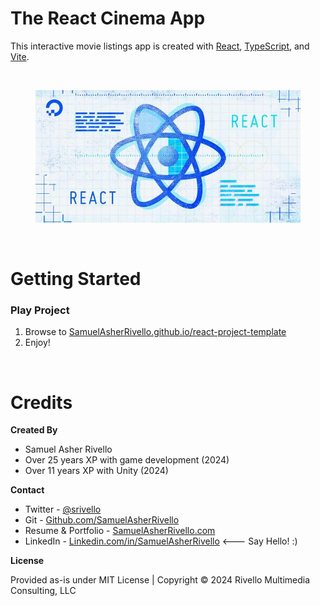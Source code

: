 # The React Cinema App

This interactive movie listings app is created with [React](https://react.dev/), [TypeScript](https://www.typescriptlang.org/), and [Vite](https://vitejs.dev/).

<BR>

<figure>
  <a href="https://samuelasherrivello.github.io/react-cinema/index.html">
    <img alt="screenshot"
src="./React/documentation/Screenshot01.png"
width = "600"
    >
  </a>
</figure>
<BR>


# Getting Started


### Play Project
1. Browse to [SamuelAsherRivello.github.io/react-project-template](https://samuelasherrivello.github.io/react-project-template/index.html)
2. Enjoy!

<BR>

# Credits

**Created By**

- Samuel Asher Rivello 
- Over 25 years XP with game development (2024)
- Over 11 years XP with Unity (2024)

**Contact**

- Twitter - <a href="https://twitter.com/srivello/">@srivello</a>
- Git - <a href="https://github.com/SamuelAsherRivello/">Github.com/SamuelAsherRivello</a>
- Resume & Portfolio - <a href="http://www.SamuelAsherRivello.com">SamuelAsherRivello.com</a>
- LinkedIn - <a href="https://Linkedin.com/in/SamuelAsherRivello">Linkedin.com/in/SamuelAsherRivello</a> <--- Say Hello! :)

**License**

Provided as-is under MIT License | Copyright © 2024 Rivello Multimedia Consulting, LLC
